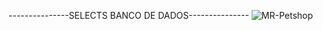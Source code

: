 ---------------SELECTS BANCO DE DADOS---------------
![MR-Petshop](https://github.com/user-attachments/assets/e2f09eb5-1c4a-4a46-a727-fe17b5e0b7a3)
